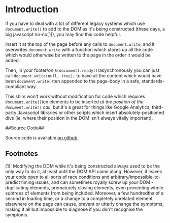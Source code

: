 # Introduction #

If you have to deal with a lot of different legacy systems which use `document.write()` to add to the DOM as it's being constructed (these days, a big javascript no-no[1]), you may find this code helpful.

Insert it at the top of the page before any calls to `document.write`, and it overwrites `document.write` with a function which stores up all the code which would otherwise be written to the page in the order it would be added.

Then, in your footer/on `$(document).ready()`/asynchronously you can just call `document.write(null, true);` to have all the content which would have been `document.write()`ten appended to the page-body in a safe, standards-compliant way.

This shim won't work without modification for code which requires `document.write()`ten elements to be inserted *at the position of the `document.write()` call*, but it's a great for things like Google Analytics, third-party Javascript libraries or other scripts which insert absolutely-positioned divs (ie, where their position in the DOM isn't always vitally important).

##Source Code##

Source code is available [on github](https://github.com/shaper-pmp/docwriteshim).

## Footnotes ##

[1]: Modifying the DOM while it's being constructed always used to be the only way to do it, at least until the DOM API came along. However, it leaves your code open to all sorts of race conditions and arbitrary/impossible-to-predict timing issues, and can sometimes royally screw up your DOM - duplicating elements, prematurely closing elements, even preventing whole subtrees of elements from being included.  Moreover, a few hundredths of a second in loading time, or a change to a completely unrelated element elsewhere on the page can cause, prevent or utterly change the symptoms, making it all but impossible to diagnose if you don't recognise the symptoms.
